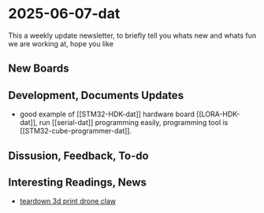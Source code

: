 
# 2025-06-07-dat

This a weekly update newsletter, to briefly tell you whats new and whats fun we are working at, hope you like

## New Boards



## Development, Documents Updates

- good example of [[STM32-HDK-dat]] hardware board [[LORA-HDK-dat]], run [[serial-dat]] programming easily, programming tool is [[STM32-cube-programmer-dat]].



## Dissusion, Feedback, To-do



## Interesting Readings, News

- [teardown 3d print drone claw ](https://www.electrodragon.com/teardown-a-3d-printed-drone-claw/)



